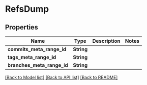 # RefsDump

## Properties

Name | Type | Description | Notes
------------ | ------------- | ------------- | -------------
**commits_meta_range_id** | **String** |  | 
**tags_meta_range_id** | **String** |  | 
**branches_meta_range_id** | **String** |  | 

[[Back to Model list]](../README.md#documentation-for-models) [[Back to API list]](../README.md#documentation-for-api-endpoints) [[Back to README]](../README.md)



